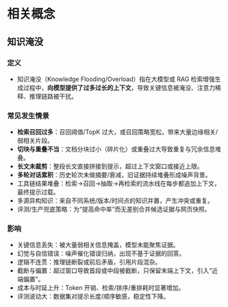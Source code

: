 # 相关概念

## 知识淹没

### 定义
- 知识淹没（Knowledge Flooding/Overload）指在大模型或 RAG 检索增强生成过程中，**向模型提供了过多过长的上下文**，导致关键信息被淹没、注意力稀释、推理链路被干扰。

### 常见发生情景
- **检索召回过多**：召回阈值/TopK 过大，或召回策略宽松，带来大量边缘相关/弱相关片段。
- **切块与重叠不当**：文档分块过小（碎片化）或重叠过大导致重复与冗余信息堆叠。
- **长文未裁剪**：整段长文直接拼接到提示，超过上下文窗口或接近上限。
- **多轮对话累积**：历史轮次未做摘要/衰减，旧证据持续堆叠形成噪声背景。
- 工具链结果堆叠：检索→召回→抽取→再检索的流水线在每步都追加上下文，最终提示过载。
- 多源异构知识：来自不同系统/版本/时间点的知识并置，产生冲突或重复。
- 评测/生产兜底策略：为“提高命中率”而无差别合并候选证据与网页快照。

### 影响
- 关键信息丢失：被大量弱相关信息掩盖，模型未能聚焦证据。
- 幻觉与自信错误：噪声催化错误归纳，出现不基于证据的回答。
- 逻辑不连贯：推理链断裂或前后矛盾，引用片段混杂。
- 截断与偏置：超过窗口导致首段或中段被截断，只保留末端上下文，引入“近端偏置”。
- 成本与时延上升：Token 开销、检索/排序/重排耗时显著增加。
- 评测波动大：数据集对提示长度/顺序敏感，稳定性下降。 